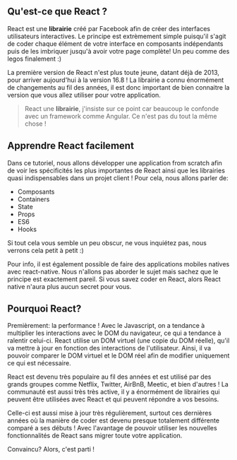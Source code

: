 ## Qu'est-ce que React ?
React est une **librairie** créé par Facebook afin de créer des interfaces utilisateurs interactives. Le principe est extrèmement simple puisqu'il s'agit de coder chaque élément de votre interface en composants indépendants puis de les imbriquer jusqu'à avoir votre page complète! Un peu comme des legos finalement :)

La première version de React n'est plus toute jeune, datant déjà de 2013, pour arriver aujourd'hui à la version 16.8 ! La librairie a connu énormément de changements au fil des années, il est donc important de bien connaitre la version que vous allez utiliser pour votre application.

> React une **librairie**, j'insiste sur ce point car beaucoup le confonde avec un framework comme Angular. Ce n'est pas du tout la même chose !

## Apprendre React facilement

Dans ce tutoriel, nous allons développer une application from scratch afin de voir les spécificités les plus importantes de React ainsi que les librairies quasi indispensables dans un projet client ! Pour cela, nous allons parler de:

- Composants
- Containers
- State
- Props
- ES6
- Hooks

Si tout cela vous semble un peu obscur, ne vous inquiétez pas, nous verrons cela petit à petit :)

Pour info, il est également possible de faire des applications mobiles natives avec react-native. Nous n'allons pas aborder le sujet mais sachez que le principe est exactement pareil. Si vous savez coder en React, alors React native n'aura plus aucun secret pour vous.

## Pourquoi React?

Premièrement: la performance ! Avec le Javascript, on a tendance à multiplier les interactions avec le DOM du navigateur, ce qui a tendance à ralentir celui-ci. React utilise un DOM virtuel (une copie du DOM réelle), qu'il va mettre à jour en fonction des interactions de l'utilisateur. Ainsi, il va pouvoir comparer le DOM virtuel et le DOM réel afin de modifier uniquement ce qui est nécessaire.

React est devenu très populaire au fil des années et est utilisé par des grands groupes comme Netflix, Twitter, AirBnB, Meetic, et bien d'autres ! La communauté est aussi très très active, il y a énormément de librairies qui peuvent être utilisées avec React et qui peuvent répondre a vos besoins. 

Celle-ci est aussi mise à jour très régulièrement, surtout ces dernières années où la manière de coder est devenu presque totalement différente comparé a ses débuts ! Avec l'avantage de pouvoir utiliser les nouvelles fonctionnalités de React sans migrer toute votre application.

Convaincu? Alors, c'est parti !
